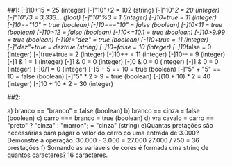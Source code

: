 ##1:
[-]10+15 = 25 (integer)
[-]"10"+2 = 102 (string)
[-]"10"*2 = 20 (integer)
[-]"10"/3 = 3,333... (float)
[-]"10"%3 = 1 (integer)
[-]10+true = 11 (integer)
[-]10=="10" = true (boolean)
[-]10==="10" = false (boolean)
[-]10<11 = true (boolean)
[-]10>12 = false (boolean)
[-]10<=10.1 = true (boolean)
[-]10>9.99 = true (boolean)
[-]10!="dez" = true (boolean)
[-]10+true =  11 (integer)
[-]"dez"+true = deztrue (string)
[-]10+false = 10 (integer)
[-]10*false = 0 (integer)
[-]true+true = 2 (integer)
[-]10++ = 11 (integer)
[-]10-- = 9 (integer)
[-]1 & 1 = 1 (integer)
[-]1 & 0 = 0 (integer)
[-]0 & 0 = 0 (integer)
[-]1 & 0 = 0 (integer)
[-]0/1 = 0 (integer)
[-]5 + 5 == 10 = true (boolean)
[-]"5" + "5" == 10 = false (boolean)
[-]"5" * 2 > 9 = true (boolean)
[-](10 + 10) * 2 = 40 (integer)
[-]10 + 10 * 2 = 30 (integer)

##2:

a) branco == "branco" = false (boolean)
b) branco == cinza = false (boolean)
c) carro === branco = true (boolean)
d) vra cavalo = carro == "preto" ? "cinza" : "marron"; = "cinza" (string)
e)Quantas pretações são necessárias para pagar o valor do carro co uma entrada de 3.000? Demonstre a operação.
	30.000 - 3.000 = 27.000
	27.000 / 750 = 36 prestações
f) Somando as variáveis de cores é formada uma string de quantos caracteres? 16 caracteres.

